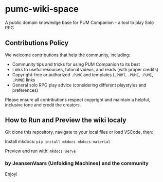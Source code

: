 # pumc-wiki-space
A public domain knowledge base for PUM Companion - a tool to play Solo RPG

## Contributions Policy
We welcome contributions that help the community, including:

- Community tips and tricks for using PUM Companion to its best
- Links to useful resources, tutorial videos, and reads (with proper credits)
- Copyright-free or authorized `.PUMC` and templates (`.PUMT`, `.PUME`, `.PUMI`, `.PUMD`) links
- General solo RPG play advice (considering different playstyles and preferences)

Please ensure all contributions respect copyright and maintain a helpful, inclusive tone and credit the creators.

## How to Run and Preview the wiki localy
Git clone this repository, navigate to your local files or load VSCode, then:

Install mkdocs: `pip install mkdocs mkdocs-material`

Preview and run with: `mkdocs serve`

### by JeansenVaars (Unfolding Machines) and the community
Enjoy!